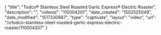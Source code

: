 {
    "title": "Todco&reg; Stainless Steel Roasted Garlic Express&reg; Electric Roaster",
    "description": "",
    "videoid": "110004207",
    "date_created": "1502525049",
    "date_modified": "1517330887",
    "type": "captivate",
    "layout": "video",
    "url": "\/v\/todco-stainless-steel-roasted-garlic-express-electric-roaster\/110004207"
}
